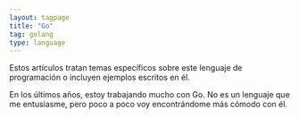 ```yaml
---
layout: tagpage
title: "Go"
tag: golang
type: language
---
```


Estos artículos tratan temas específicos sobre este lenguaje de programación o incluyen ejemplos escritos en él.

En los últimos años, estoy trabajando mucho con Go. No es un lenguaje que me entusiasme, pero poco a poco voy encontrándome más cómodo con él.
